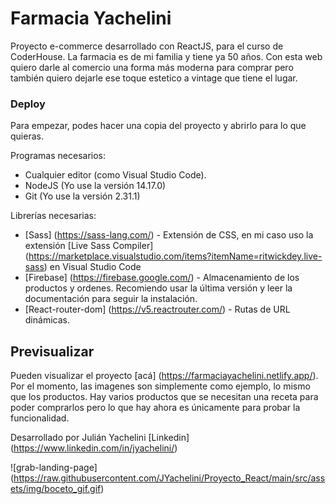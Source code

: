 # Farmacia Yachelini

Proyecto e-commerce desarrollado con ReactJS, para el curso de CoderHouse.
La farmacia es de mi familia y tiene ya 50 años. Con esta web quiero darle al comercio una forma más moderna para comprar pero también quiero dejarle ese toque estetico a vintage que tiene el lugar.

### Deploy

Para empezar, podes hacer una copia del proyecto y abrirlo para lo que quieras.

Programas necesarios:

- Cualquier editor (como Visual Studio Code).
- NodeJS (Yo use la versión 14.17.0)
- Git (Yo use la versión 2.31.1)

Librerías necesarias:

- [Sass] (https://sass-lang.com/) - Extensión de CSS, en mi caso uso la extensión [Live Sass Compiler] (https://marketplace.visualstudio.com/items?itemName=ritwickdey.live-sass) en Visual Studio Code
- [Firebase] (https://firebase.google.com/) - Almacenamiento de los productos y ordenes. Recomiendo usar la última versión y leer la documentación para seguir la instalación.
- [React-router-dom] (https://v5.reactrouter.com/) - Rutas de URL dinámicas.

## Previsualizar

Pueden visualizar el proyecto [acá] (https://farmaciayachelini.netlify.app/). Por el momento, las imagenes son simplemente como ejemplo, lo mismo que los productos. Hay varios productos que se necesitan una receta para poder comprarlos pero lo que hay ahora es únicamente para probar la funcionalidad.

Desarrollado por Julián Yachelini [Linkedin] (https://www.linkedin.com/in/jyachelini/)

![grab-landing-page] (https://raw.githubusercontent.com/JYachelini/Proyecto_React/main/src/assets/img/boceto_gif.gif)
